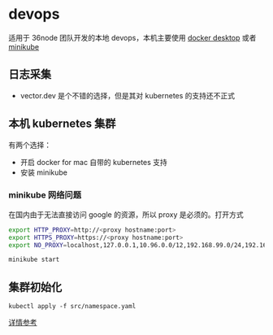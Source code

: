 # devops

适用于 36node 团队开发的本地 devops，本机主要使用 [docker desktop](https://www.docker.com/products/docker-desktop) 或者[minikube](https://kubernetes.io/docs/tutorials/hello-minikube/)

## 日志采集

- vector.dev 是个不错的选择，但是其对 kubernetes 的支持还不正式

## 本机 kubernetes 集群

有两个选择：

- 开启 docker for mac 自带的 kubernetes 支持
- 安装 minikube

### minikube 网络问题

在国内由于无法直接访问 google 的资源，所以 proxy 是必须的。打开方式

```sh
export HTTP_PROXY=http://<proxy hostname:port>
export HTTPS_PROXY=https://<proxy hostname:port>
export NO_PROXY=localhost,127.0.0.1,10.96.0.0/12,192.168.99.0/24,192.168.39.0/24

minikube start
```

## 集群初始化

`kubectl apply -f src/namespace.yaml`

[详情参考](https://minikube.sigs.k8s.io/docs/handbook/vpn_and_proxy/)
